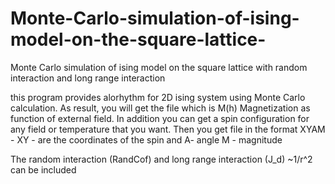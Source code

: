 # Monte-Carlo-simulation-of-ising-model-on-the-square-lattice-
Monte Carlo simulation of ising model on the square lattice with random interaction and long range interaction

 this program provides alorhythm for 2D ising system using Monte Carlo calculation. As result, you will get the file which is M(h) Magnetization as function of external field.
In addition you can get a spin configuration for any field or temperature that you want. Then you get file in the format XYAM - XY - are the coordinates of the spin and A- angle M - magnitude


The random interaction (RandCof) and long range interaction (J_d) ~1/r^2 can be included 
